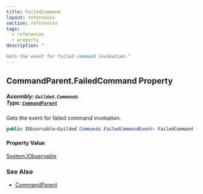 ```yaml
---
title: FailedCommand
layout: references
section: references
tags:
  - references
  - property
description: "

Gets the event for failed command invokation."
---
```


## CommandParent.FailedCommand Property
##### **Assembly:** `Guilded.Commands`<br/>**Type:** [`CommandParent`](CommandParent 'Guilded.Commands.CommandParent')

Gets the event for failed command invokation.

```csharp
public IObservable<Guilded.Commands.FailedCommandEvent> FailedCommand { get; }
```

#### Property Value
[System.IObservable](https://docs.microsoft.com/en-us/dotnet/api/System.IObservable 'System.IObservable')

### See Also
- [CommandParent](CommandParent 'Guilded.Commands.CommandParent')